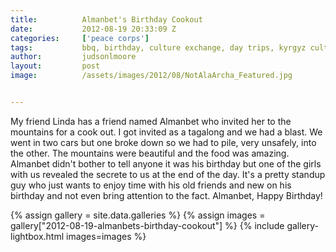 ```yaml
---
title:			Almanbet's Birthday Cookout
date:			2012-08-19 20:33:09 Z
categories:		['peace corps']
tags:			bbq, birthday, culture exchange, day trips, kyrgyz culture, kyrgyzstan, mountains, nature
author:			judsonlmoore
layout:			post
image:			/assets/images/2012/08/NotAlaArcha_Featured.jpg


---
```


My friend Linda has a friend named Almanbet who invited her to the mountains for a cook out. I got invited as a tagalong and we had a blast. We went in two cars but one broke down so we had to pile, very unsafely, into the other. The mountains were beautiful and the food was amazing. Almanbet didn't bother to tell anyone it was his birthday but one of the girls with us revealed the secrete to us at the end of the day. It's a pretty standup guy who just wants to enjoy time with his old friends and new on his birthday and not even bring attention to the fact. Almanbet, Happy Birthday!

{% assign gallery = site.data.galleries %}
{% assign images = gallery["2012-08-19-almanbets-birthday-cookout"] %}
{% include gallery-lightbox.html images=images %}